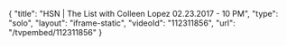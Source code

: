 {
    "title": "HSN | The List with Colleen Lopez 02.23.2017 - 10 PM",
    "type": "solo",
    "layout": "iframe-static",
    "videoId": "112311856",
    "url": "\/tvpembed\/112311856"
}
